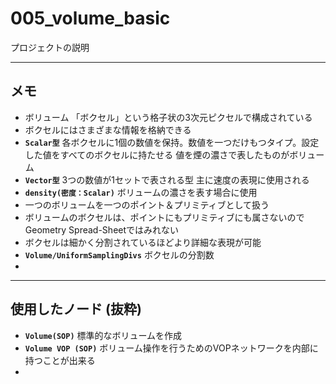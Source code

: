 # 005_volume_basic

プロジェクトの説明

------

## メモ

- ボリューム
  「ボクセル」という格子状の3次元ピクセルで構成されている
- ボクセルにはさまざまな情報を格納できる
- **`Scalar型`**
  各ボクセルに1個の数値を保持。数値を一つだけもつタイプ。設定した値をすべてのボクセルに持たせる
  値を煙の濃さで表したものがボリューム
- **`Vector型`**
  3つの数値が1セットで表される型
  主に速度の表現に使用される
- **`density(密度：Scalar)`**
  ボリュームの濃さを表す場合に使用
- 一つのボリュームを一つのポイント＆プリミティブとして扱う
- ボリュームのボクセルは、ポイントにもプリミティブにも属さないのでGeometry Spread-Sheetではみれない
- ボクセルは細かく分割されているほどより詳細な表現が可能
- **`Volume/UniformSamplingDivs`**
  ボクセルの分割数
- 



------

## 使用したノード (抜粋)

- **``Volume(SOP)``**
  標準的なボリュームを作成
- **``Volume VOP (SOP)``**
  ボリューム操作を行うためのVOPネットワークを内部に持つことが出来る
- 